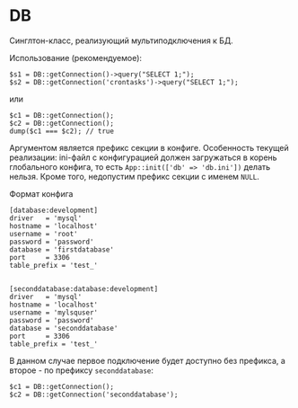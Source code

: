 # DB

Синглтон-класс, реализующий мультиподключения к БД.

Использование (рекомендуемое):
```
$s1 = DB::getConnection()->query("SELECT 1;");
$s2 = DB::getConnection('crontasks')->query("SELECT 1;");
```

или
```
$c1 = DB::getConnection();
$c2 = DB::getConnection();
dump($c1 === $c2); // true
```

Аргументом является префикс секции в конфиге. Особенность текущей реализации: ini-файл с конфигурацией должен загружаться в корень глобального конфига,
то есть `App::init(['db' => 'db.ini'])` делать нельзя. Кроме того, недопустим префикс секции с именем `NULL`.

Формат конфига
```
[database:development]
driver   = 'mysql'
hostname = 'localhost'
username = 'root'
password = 'password'
database = 'firstdatabase'
port     = 3306
table_prefix = 'test_'


[seconddatabase:database:development]
driver   = 'mysql'
hostname = 'localhost'
username = 'mylsquser'
password = 'password'
database = 'seconddatabase'
port     = 3306
table_prefix = 'test_'
```

В данном случае первое подключение будет доступно без префикса, а второе - по префиксу `seconddatabase`:

```
$c1 = DB::getConnection();
$c2 = DB::getConnection('seconddatabase');
```

